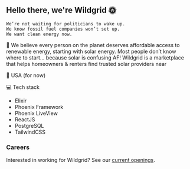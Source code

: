 ## Hello there, we're Wildgrid 🌞 

```
We’re not waiting for politicians to wake up.
We know fossil fuel companies won’t set up.
We want clean energy now.  
```
🌱 We believe every person on the planet deserves affordable access to renewable energy, starting with solar energy. Most people don’t know where to start... because solar is confusing AF! Wildgrid is a marketplace that helps homeowners & renters find trusted solar providers near 

📍 USA (for now)

💻 Tech stack
- Elixir
- Phoenix Framework
- Phoenix LiveView
- ReactJS
- PostgreSQL
- TailwindCSS

### Careers
Interested in working for Wildgrid?
See our <a href="https://wildgrid.notion.site/Current-Openings-b249b5bebb9c4fa4a7e696617260877a" target="_blank">current openings</a>.
